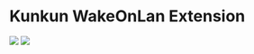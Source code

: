 # Kunkun WakeOnLan Extension

![](https://i.imgur.com/D7bklcG.png)
![](https://i.imgur.com/CJrD65u.png)
